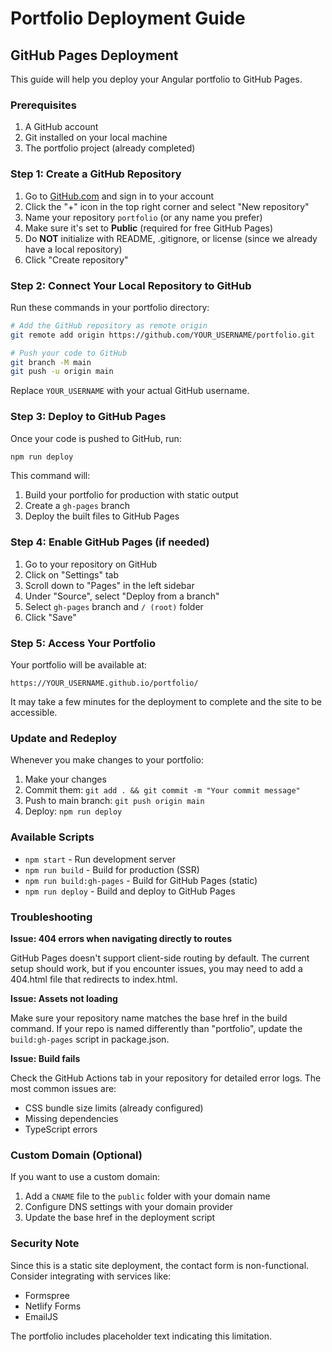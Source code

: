 # Portfolio Deployment Guide

## GitHub Pages Deployment

This guide will help you deploy your Angular portfolio to GitHub Pages.

### Prerequisites

1. A GitHub account
2. Git installed on your local machine
3. The portfolio project (already completed)

### Step 1: Create a GitHub Repository

1. Go to [GitHub.com](https://github.com) and sign in to your account
2. Click the "+" icon in the top right corner and select "New repository"
3. Name your repository `portfolio` (or any name you prefer)
4. Make sure it's set to **Public** (required for free GitHub Pages)
5. Do **NOT** initialize with README, .gitignore, or license (since we already have a local repository)
6. Click "Create repository"

### Step 2: Connect Your Local Repository to GitHub

Run these commands in your portfolio directory:

```bash
# Add the GitHub repository as remote origin
git remote add origin https://github.com/YOUR_USERNAME/portfolio.git

# Push your code to GitHub
git branch -M main
git push -u origin main
```

Replace `YOUR_USERNAME` with your actual GitHub username.

### Step 3: Deploy to GitHub Pages

Once your code is pushed to GitHub, run:

```bash
npm run deploy
```

This command will:
1. Build your portfolio for production with static output
2. Create a `gh-pages` branch
3. Deploy the built files to GitHub Pages

### Step 4: Enable GitHub Pages (if needed)

1. Go to your repository on GitHub
2. Click on "Settings" tab
3. Scroll down to "Pages" in the left sidebar
4. Under "Source", select "Deploy from a branch"
5. Select `gh-pages` branch and `/ (root)` folder
6. Click "Save"

### Step 5: Access Your Portfolio

Your portfolio will be available at:
```
https://YOUR_USERNAME.github.io/portfolio/
```

It may take a few minutes for the deployment to complete and the site to be accessible.

### Update and Redeploy

Whenever you make changes to your portfolio:

1. Make your changes
2. Commit them: `git add . && git commit -m "Your commit message"`
3. Push to main branch: `git push origin main`
4. Deploy: `npm run deploy`

### Available Scripts

- `npm start` - Run development server
- `npm run build` - Build for production (SSR)
- `npm run build:gh-pages` - Build for GitHub Pages (static)
- `npm run deploy` - Build and deploy to GitHub Pages

### Troubleshooting

**Issue: 404 errors when navigating directly to routes**

GitHub Pages doesn't support client-side routing by default. The current setup should work, but if you encounter issues, you may need to add a 404.html file that redirects to index.html.

**Issue: Assets not loading**

Make sure your repository name matches the base href in the build command. If your repo is named differently than "portfolio", update the `build:gh-pages` script in package.json.

**Issue: Build fails**

Check the GitHub Actions tab in your repository for detailed error logs. The most common issues are:
- CSS bundle size limits (already configured)
- Missing dependencies
- TypeScript errors

### Custom Domain (Optional)

If you want to use a custom domain:

1. Add a `CNAME` file to the `public` folder with your domain name
2. Configure DNS settings with your domain provider
3. Update the base href in the deployment script

### Security Note

Since this is a static site deployment, the contact form is non-functional. Consider integrating with services like:
- Formspree
- Netlify Forms
- EmailJS

The portfolio includes placeholder text indicating this limitation.
